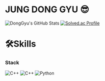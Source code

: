 # JUNG DONG GYU 😎

![DongGyu's GitHub Stats](https://github-readme-stats.vercel.app/api?username=jdg824&show_icons=true&theme=radical)
[![Solved.ac Profile](http://mazassumnida.wtf/api/generate_badge?boj=jdg824)](https://solved.ac/jdg824)
# 🛠︎Skills
### Stack
![C++](https://img.shields.io/badge/C++-00599C.svg?&style=for-the-badge&logo=C++&logoColor=white)
![C++](https://img.shields.io/badge/C-A8B9CC.svg?&style=for-the-badge&logo=C&logoColor=white)
![Python](https://img.shields.io/badge/Python-3776AB.svg?&style=for-the-badge&logo=Python&logoColor=white)
<!--
**jdg824/jdg824** is a ✨ _special_ ✨ repository because its `README.md` (this file) appears on your GitHub profile.

Here are some ideas to get you started:

- 🔭 I’m currently working on ...
- 🌱 I’m currently learning ...
- 👯 I’m looking to collaborate on ...
- 🤔 I’m looking for help with ...
- 💬 Ask me about ...
- 📫 How to reach me: ...
- 😄 Pronouns: ...
- ⚡ Fun fact: ...
-->

